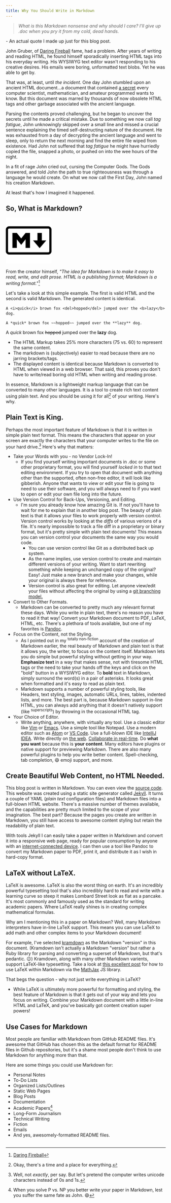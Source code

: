 ```yaml
---
title: Why You Should Write in Markdown
---
```


>*What is this Markdown nonsense and why should I care? I'll give up .doc when
you pry it from my cold, dead hands.*

\- An actual quote I made up just for this blog post.

John Gruber, of [Daring Fireball](https://daringfireball.net) fame, had a
problem. After years of writing and reading HTML, he found himself sporadically
inserting HTML tags into his everyday writing. His WYSIWYG text editor wasn't
responding to his creative desires. His emails were boring, unformatted text
blobs. Yet he was able to get by.  

That was, at least, until *the incident*. One day John stumbled upon an ancient
HTML document...a document that contained
[a secret](https://en.wikipedia.org/wiki/P_versus_NP_problem) every computer
scientist, mathematician, and amateur programmed wants to know. But this
document was marred by thousands of now obsolete HTML tags and other garbage
associated with the ancient language.  

Parsing the contents proved challenging, but he began to uncover the secrets
until he made a critical mistake. Due to something we now call *tag fatigue*,
John unknowingly skipped over a small line and missed a crucial sentence
explaining the timed self-destructing nature of the document. He was exhausted
from a day of decrypting the ancient language and went to sleep, only to return
the next morning and find the entire file wiped from existence. Had John not
suffered that *tag fatigue* he might have hurriedly copied the file, snapped a
photo, or pushed on into the wee hours of the night.  

In a fit of rage John cried out, cursing the Computer Gods. The Gods answered,
and told John the path to true righteousness was through a language he would
create. On what we now call the First Day, John named his creation Markdown.

At least that's how I imagined it happened.

## So, What is Markdown?

![](/assets/images/markdown_logo.png)

From the creator himself, *"The idea for Markdown is to make it easy to read,
write, and edit prose. HTML is a publishing format; Markdown is a writing
format."*[^1]

Let's take a look at this simple example. The first is valid HTML and the
second is valid Markdown. The generated content is identical.

```
A <i>quick</i> brown fox <del>hopped</del> jumped over the <b>lazy</b> dog.
```

```
A *quick* brown fox ~~hopped~~ jumped over the **lazy** dog.
```
A *quick* brown fox ~~hopped~~ jumped over the **lazy** dog.

* The HTML Markup takes 25% more characters (75 vs. 60) to represent the same
content.
* The markdown is (subjectively) easier to read because there are no jarring
brackets/tags.
* The displayed content is identical because Markdown is converted to HTML when
viewed in a web browser. That said, this proves you don't have to write/read
boring old HTML when writing and reading prose.

In essence, Markdown is a lightweight markup language that can be converted to
many other languages. It is a tool to create rich text content using plain text.
And you should be using it for all[^2] of your writing. Here's why.

## Plain Text is King.

Perhaps the most important feature of Markdown is that it is written in simple
plain text format. This means the characters that appear on your screen are
exactly the characters that your computer writes to the file on your hard
drive.[^3] Here's why that matters:

* Take your Words with you - no Vendor Lock-In!
  * If you find yourself writing important documents in .doc or some other
  proprietary format, you will find yourself *locked in* to that text editing
  environment. If you try to open that document with anything other than the
  supported, often non-free editor, it will look like gibberish. Anyone that
  wants to view or edit your file is going to need to use their software, and
  you will always need to if you want to open or edit your own file long into
  the future.
* Use Version Control for Back-Ups, Versioning, and Editing.
  * I'm sure you already know how amazing Git is. If not you'll have to wait for
  me to explain that in another blog post. The beauty of plain text is that it
  allows your files to work properly with version control. Version control works
  by looking at the *diffs* of various verions of a file. It's nearly impossible
  to track a file diff in a proprietary or binary format, but it's pretty simple
  with plain text documents! This means you can version control your documents
  the same way you would code.
    * You can use version control like Git as a distributed back up system.
    * As the name implies, use version control to create and maintain different
    versions of your writing. Want to start rewriting something while keeping an
    unchanged copy of the original? Easy! Just make a new branch and make your
    changes, while your original is always there for reference.
    * Version control is also great for editing. Let anyone view/edit your files
    without affecting the original by using a
    [git branching model.](http://nvie.com/posts/a-successful-git-branching-model/)
* Convert to Other Formats.
  * Markdown can be converted to pretty much any relevant format these days.
  While you write in plain text, there's no reason you have to read it that way!
  Convert your Markdown document to PDF, LaTeX, HTML, etc. There's a plethora of
  tools available, but one of my favorites is [Pandoc](https://pandoc.org/).
* Focus on the Content, not the Styling.
  * As I pointed out in my <sup>totally non-fiction</sup> account of the creation
  of Markdown earlier, the real beauty of Markdown and plain text is that it
  allows you, the writer, to focus on the content itself. Markdown lets you do
  simple but powerful styling without getting in your way. **Emphasize text** in
  a way that makes sense, not with tiresome HTML tags or the need to take your
  hands off the keys and click on the "bold" button in a WYSIWYG editor. To **bold**
  text in Markdown, simply surround the word(s) in a pair of asterisks. It looks
  great when formatted and it's easy to read as plain text.
  * Markdown supports a number of powerful styling tools, like Headers, text
  styling, images, automatic URLs, lines, tables, indented lists, and more. The
  best part is, because Markdown support in-line HTML, you can always add anything
  that it doesn't natively support (like <sup>superscripts</sup>) by throwing in
  the occasional HTML tag.
* Your Choice of Editor.
  * Write anything, anywhere, with virtually any tool. Use a classic editor like
  [Vim](https://www.vim.org/) or [Emacs](https://www.gnu.org/software/emacs/).
  Use a simple tool like Notepad. Use a modern editor such as
  [Atom](https://atom.io/) or [VS Code](https://code.visualstudio.com/). Use a
  full-blown IDE like [IntelliJ IDEA](https://www.jetbrains.com/idea/). Write
  directly on [the web](https://tobloef.com/markant/).
  [Collaborate in real-time](https://teletype.atom.io/).
  Do **what you want** because this is **your content**. Many editors have
  plugins or native support for previewing Markdown. There are also many powerful
  plugins to help you write better content. Spell-checking, tab completion, :smile:
  emoji support, and more.

## Create Beautiful Web Content, no HTML Needed.

This blog post is written in Markdown. You can even view the
[source code](https://github.com/dcchambers/dcchambers.github.io/blob/master/_posts/2018-04-03-why-markdown.md). This website was created using a static site generator called [Jekyll](https://jekyllrb.com/).
It turns a couple of YAML (*plain text* configuration files) and Markdown files
into a full-blown HTML website. There's a massive number of themes available,
and the capabilities are pretty much limited to the scope of your imagination.
The best part? Because the pages you create are written in Markdown, you still
have access to awesome content styling but retain the readability of plain text.

With tools Jekyll I can easily take a paper written in Markdown and convert it
into a responsive web page, ready for popular consumption by anyone with an
[internet-connected device](https://en.wikipedia.org/wiki/Global_Internet_usage).
I can then use a tool like Pandoc to convert my Markdown paper to PDF, print it,
and distribute it as I wish in hard-copy format.

## LaTeX without LaTeX.

LaTeX is awesome. LaTeX is also the worst thing on earth. It's an incredibly
powerful typesetting tool that's also incredibly hard to read and write with a
learning curve so steep it makes Lombard Street look as flat as a pancake. It's
most commonly and famously used as the standard for writing academic papers.
Where LaTeX really shines is in creating complex mathematical formulas.

Why am I mentioning this in a paper on Markdown? Well, many Markdown interpreters
have in-line LaTeX support. This means you can use LaTeX to add math and other
complex items to your Markdown document!

For example, I've selected [kramdown](https://kramdown.gettalong.org/index.html)
as the Markdown "version" in this document. (Kramdown isn't actually a Markdown
"version" but rather a Ruby library for parsing and converting a superset of
Markdown, but that's pedantic. :wink:) Kramdown, along with many other Markdown
varients, support LaTeX-like typesetting. Take a look at
[this excellent post](http://www.gastonsanchez.com/visually-enforced/opinion/2014/02/16/Mathjax-with-jekyll/)
for how to use LaTeX within Markdown via the [MathJax](https://www.mathjax.org/)
JS library.

That begs the question - why not just write everything in LaTeX?
* While LaTeX is ultimately more powerful for formatting and styling, the best
feature of Markdown is that it gets out of your way and lets you focus on writing.
Combine your Markdown document with a little in-line HTML and LaTeX, and you've
basically got content creation super powers!

## Use Cases for Markdown

Most people are familiar with Markdown from GitHub README files. It's awesome
that GitHub has chosen this as the default format for README files in Github
repositories, but it's a shame most people don't think to use Markdown for
anything more than that.

Here are some things you could use Markdown for:
* Personal Notes
* To-Do Lists
* Organized Lists/Outlines
* Static Web Pages
* Blog Posts
* Documentation
* Academic Papers[^4]
* Long-Form Journalism
* Technical Writing
* Fiction
* Emails
* And yes, awesomely-formatted README files.
<br><br>

[^1]: [Daring Fireball](https://daringfireball.net/projects/markdown/syntax)
[^2]: Okay, there's a time and a place for everything.
[^3]: Well, not *exactly*, per say. But let's pretend the computer writes unicode characters instead of 0s and 1s.
[^4]: When you solve P vs. NP you better write your paper in Markdown, lest you suffer the same fate as John. :smile:
